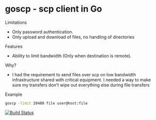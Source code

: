 # goscp - scp client in Go

Limitations
* Only password authentication.
* Only upload and download of files, no handling of directories

Features
* Ability to limit bandwidth (Only when destination is remote).

Why?
* I had the requirement to send files over scp on low bandwidth infrastructure
shared with critical equipment. I needed a way to make sure my transfers don't 
wipe out everything else during file transfers

Example
```sh
goscp -limit 20480 file user@host:file
```

[![Build Status](https://secure.travis-ci.org/howeyc/goscp.png?branch=master)](http://travis-ci.org/howeyc/goscp)
